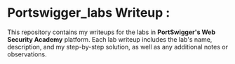 # Portswigger_labs Writeup :

This repository contains my writeups for the labs in **PortSwigger's Web Security Academy** platform. Each lab writeup includes the lab's name, description, and my step-by-step solution, as well as any additional notes or observations.
